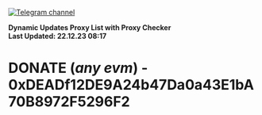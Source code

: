 [![Telegram channel](https://img.shields.io/endpoint?url=https://runkit.io/damiankrawczyk/telegram-badge/branches/master?url=https://t.me/n4z4v0d)](https://t.me/n4z4v0d) 

**Dynamic Updates Proxy List with Proxy Checker**  
**Last Updated: 22.12.23 08:17**

# DONATE (_any evm_) - 0xDEADf12DE9A24b47Da0a43E1bA70B8972F5296F2
